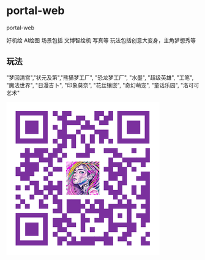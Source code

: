 # portal-web
portal-web

好机绘 AI绘图 场景包括 文博智绘机 写真等
玩法包括创意大变身，主角梦想秀等

## 玩法
"梦回清宫","状元及第","熊猫梦工厂", "恐龙梦工厂", "水墨", "超级英雄", "工笔", "魔法世界", "日漫吉卜", "印象莫奈", "花丝镶嵌", "奇幻萌宠", "童话乐园", "洛可可艺术"

![website](images/1_1043977076_171_85_3_1006055900_0b096dd36fa4ad09fc09369693500246.png)
